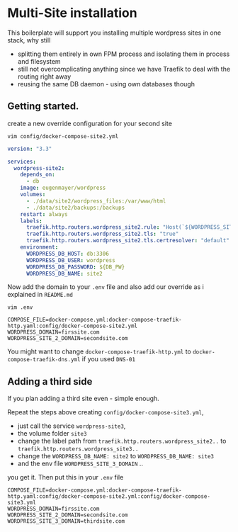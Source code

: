 # Multi-Site installation

This boilerplate will support you installing multiple wordpress sites in one stack, why still
 
 - splitting them entirely in own FPM process and isolating them in process and filesystem
 - still not overcomplicating anything since we have Traefik to deal with the routing right away
 - reusing the same DB daemon - using own databases though

 ## Getting started.

 create a new override configuration for your second site 

`vim config/docker-compose-site2.yml`

```yaml
version: "3.3"

services:
  wordpress-site2:
    depends_on:
      - db
    image: eugenmayer/wordpress
    volumes:
      - ./data/site2/wordpress_files:/var/www/html
      - ./data/site2/backups:/backups
    restart: always
    labels:
      traefik.http.routers.wordpress_site2.rule: "Host(`${WORDPRESS_SITE2_DOMAIN}`)"
      traefik.http.routers.wordpress_site2.tls: "true"
      traefik.http.routers.wordpress_site2.tls.certresolver: "default"
    environment:
      WORDPRESS_DB_HOST: db:3306
      WORDPRESS_DB_USER: wordpress
      WORDPRESS_DB_PASSWORD: ${DB_PW}
      WORDPRESS_DB_NAME: site2
 ```

Now add the domain to your `.env` file and also add our override as i explained in `README.md`

`vim .env`

```
COMPOSE_FILE=docker-compose.yml:docker-compose-traefik-http.yaml:config/docker-compose-site2.yml
WORDPRESS_DOMAIN=firssite.com
WORDPRESS_SITE_2_DOMAIN=secondsite.com
```

You might want to change `docker-compose-traefik-http.yml` to `docker-compose-traefik-dns.yml` if you used `DNS-01`

## Adding a third side

If you plan adding a third site even - simple enough.

Repeat the steps above creating `config/docker-compose-site3.yml`,
 - just call the service `wordpress-site3`,
 - the volume folder `site3` 
 - change the label path from `traefik.http.routers.wordpress_site2..` to `traefik.http.routers.wordpress_site3..`
 - change the `WORDPRESS_DB_NAME: site2` to `WORDPRESS_DB_NAME: site3`
 - and the env file `WORDPRESS_SITE_3_DOMAIN` ..

you get it. Then put this in your `.env` file

```
COMPOSE_FILE=docker-compose.yml:docker-compose-traefik-http.yaml:config/docker-compose-site2.yml:config/docker-compose-site3.yml
WORDPRESS_DOMAIN=firssite.com
WORDPRESS_SITE_2_DOMAIN=secondsite.com
WORDPRESS_SITE_3_DOMAIN=thirdsite.com
```
